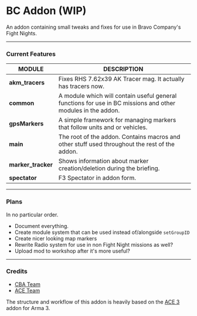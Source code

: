 # BC Addon (WIP)

An addon containing small tweaks and fixes for use in Bravo Company's Fight Nights.


**** 

### Current Features
|  **MODULE** | **DESCRIPTION** |
|---|---|
| **akm_tracers**  | Fixes RHS 7.62x39 AK Tracer mag. It actually has tracers now.  |
| **common** |  A module which will contain useful general functions for use in BC missions and other modules in the addon. |
| **gpsMarkers** |  A simple framework for managing markers that follow units and or vehicles. |
| **main**  |  The root of the addon. Contains macros and other stuff used throughout the rest of the addon. |
| **marker_tracker** | Shows information about marker creation/deletion during the briefing.  |
| **spectator** | F3 Spectator in addon form.  |

****

### Plans
In no particular order.

* Document everything.
* Create module system that can be used instead of/alongside `setGroupID`
* Create nicer looking map markers
* Rewrite Radio system for use in non Fight Night missions as well?
* Upload mod to workshop after it's more useful?


****


### Credits

* [CBA Team](https://github.com/CBATeam/CBA_A3)
* [ACE Team](https://github.com/acemod/ACE3)

The structure and workflow of this addon is heavily based on the [ACE 3](https://github.com/acemod/ACE3) addon for Arma 3.
